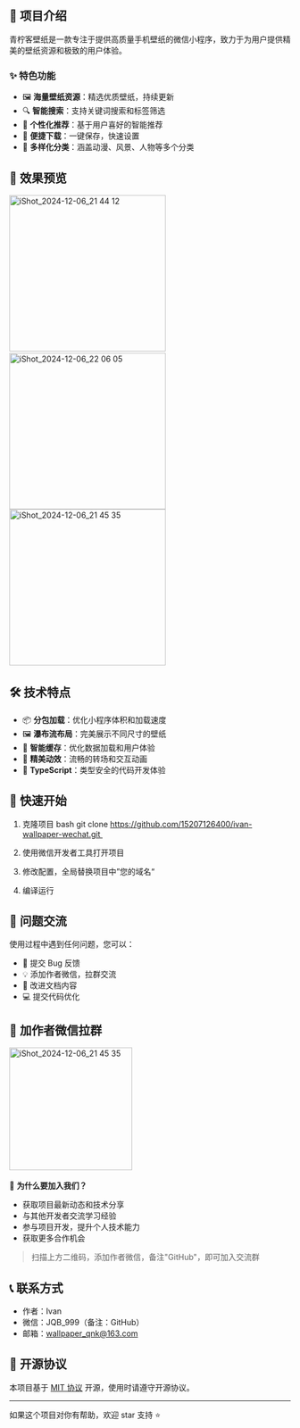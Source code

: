 ## 🎉 项目介绍

青柠客壁纸是一款专注于提供高质量手机壁纸的微信小程序，致力于为用户提供精美的壁纸资源和极致的用户体验。

### ✨ 特色功能

- 🖼️ **海量壁纸资源**：精选优质壁纸，持续更新
- 🔍 **智能搜索**：支持关键词搜索和标签筛选
- 💫 **个性化推荐**：基于用户喜好的智能推荐
- 📱 **便捷下载**：一键保存，快速设置
- 🌈 **多样化分类**：涵盖动漫、风景、人物等多个分类

## 📱 效果预览
<img width="280" alt="iShot_2024-12-06_21 44 12" src="https://github.com/user-attachments/assets/40dcca60-9b89-4450-9833-2008ab832623">  
<img width="280" alt="iShot_2024-12-06_22 06 05" src="https://github.com/user-attachments/assets/7f6e6e6f-8500-4aa0-9141-7e5829c3c123">
<img width="280" alt="iShot_2024-12-06_21 45 35" src="https://github.com/user-attachments/assets/20a055e9-fa96-42b4-aea7-6c244d5b7f7b">  

## 🛠️ 技术特点

- 📦 **分包加载**：优化小程序体积和加载速度
- 🖼️ **瀑布流布局**：完美展示不同尺寸的壁纸
- 💾 **智能缓存**：优化数据加载和用户体验
- 🎨 **精美动效**：流畅的转场和交互动画
- 📝 **TypeScript**：类型安全的代码开发体验

## 🚀 快速开始

1. 克隆项目
bash
git clone https://github.com/15207126400/ivan-wallpaper-wechat.git  

2. 使用微信开发者工具打开项目

3. 修改配置，全局替换项目中”您的域名“

4. 编译运行

## 🤝 问题交流

使用过程中遇到任何问题，您可以：

- 🐛 提交 Bug 反馈
- 💡 添加作者微信，拉群交流
- 📝 改进文档内容
- 💻 提交代码优化

## 💬 加作者微信拉群
<img width="220" alt="iShot_2024-12-06_21 45 35" src="https://github.com/user-attachments/assets/cbe9c2d2-3047-4927-9562-c3c4e5337da5">  

🎯 **为什么要加入我们？**

- 获取项目最新动态和技术分享
- 与其他开发者交流学习经验
- 参与项目开发，提升个人技术能力
- 获取更多合作机会

> 扫描上方二维码，添加作者微信，备注"GitHub"，即可加入交流群

## 📞 联系方式

- 作者：Ivan
- 微信：JQB_999（备注：GitHub）
- 邮箱：wallpaper_qnk@163.com

## 📄 开源协议

本项目基于 [MIT 协议](LICENSE) 开源，使用时请遵守开源协议。

---

如果这个项目对你有帮助，欢迎 star 支持 ⭐️
